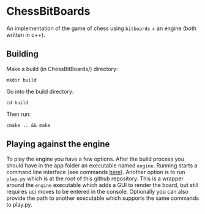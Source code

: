 # ChessBitBoards

An implementation of the game of chess using `bitboards` + an engine (both written in c++).

## Building

Make a build (in ChessBitBoards/) directory:

`mkdir build`

Go into the build directory:

`cd build`

Then run:

`cmake .. && make`

## Playing against the engine

To play the engine you have a few options. After the build process you should have in the app folder an executable named `engine`. Running starts a command line interface (see commands [here](/docs/engineCommands.md)). Another option is to run `play.py` which is at the root of this github repository. This is a wrapper around the `engine` executable which adds a GUI to render the board, but still requires uci moves to be entered in the console. Optionally you can also provide the path to another executable which supports the same commands to play.py.
